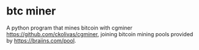 # btc miner
A python program that mines bitcoin with cgminer https://github.com/ckolivas/cgminer, joining bitcoin mining pools provided by https://braiins.com/pool. 


